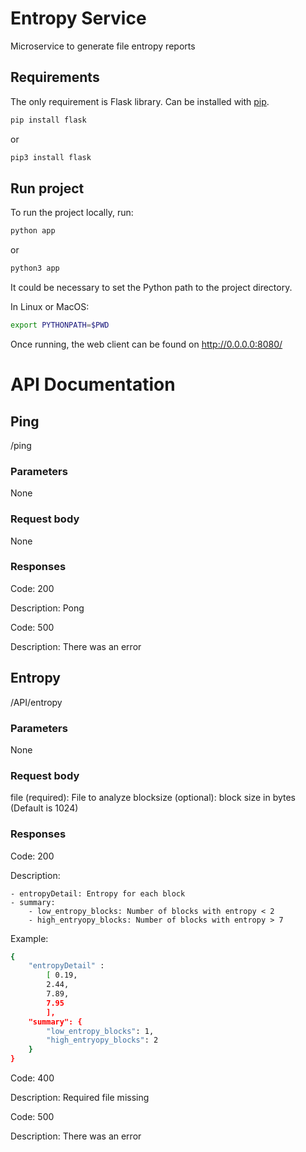 # Entropy Service

Microservice to generate file entropy reports

## Requirements

The only requirement is Flask library. Can be installed with [pip](https://pip.pypa.io/en/stable/).

```bash
pip install flask
```
or
```bash
pip3 install flask
```

## Run project

To run the project locally, run:
```bash
python app
```
or 
```bash
python3 app
```

It could be necessary to set the Python path to the project directory. 

In Linux or MacOS:
```bash
export PYTHONPATH=$PWD
```

Once running, the web client can be found on http://0.0.0.0:8080/ 

# API Documentation

## Ping
/ping

### Parameters
None

### Request body
None

### Responses

Code: 200

Description: Pong


Code: 500

Description: There was an error

## Entropy
/API/entropy

### Parameters
None

### Request body
file (required): File to analyze
blocksize (optional): block size in bytes (Default is 1024)

### Responses

Code: 200

Description:

    - entropyDetail: Entropy for each block
    - summary:
        - low_entropy_blocks: Number of blocks with entropy < 2
        - high_entryopy_blocks: Number of blocks with entropy > 7
        

Example: 
```bash
{
    "entropyDetail" :
        [ 0.19,
        2.44,
        7.89,
        7.95
        ],
    "summary": {
        "low_entropy_blocks": 1,
        "high_entryopy_blocks": 2
    }
}
```


Code: 400

Description: Required file missing


Code: 500

Description: There was an error
